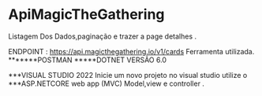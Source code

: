 # ApiMagicTheGathering

Listagem Dos Dados,paginação e trazer a page detalhes .

ENDPOINT : https://api.magicthegathering.io/v1/cards
Ferramenta utilizada.
*******POSTMAN 
*****DOTNET VERSÃO 6.0


***VISUAL STUDIO 2022
Inicie um novo projeto no visual studio utilize o 
***ASP.NETCORE web app (MVC) Model,view e controller .





